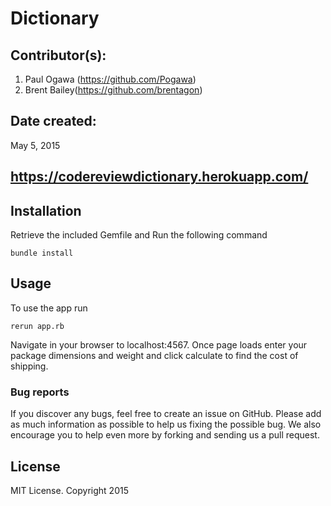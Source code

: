 # Dictionary

## Contributor(s):
1. Paul Ogawa (https://github.com/Pogawa)
2. Brent Bailey(https://github.com/brentagon)

## Date created:
May 5, 2015

## https://codereviewdictionary.herokuapp.com/

## Installation


Retrieve the included Gemfile and Run the following command
```
bundle install
```

## Usage

To use the app run
```
rerun app.rb
```
Navigate in your browser to localhost:4567. Once page loads enter your package dimensions and weight and  click calculate to find the cost of shipping.

### Bug reports

If you discover any bugs, feel free to create an issue on GitHub. Please add as much information as
possible to help us fixing the possible bug. We also encourage you to help even more by forking and
sending us a pull request.


## License

MIT License. Copyright 2015
